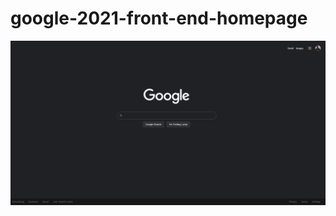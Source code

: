 # google-2021-front-end-homepage

![ss](https://raw.githubusercontent.com/relre/google-2021-front-end-homepage/main/screenshot.PNG)
